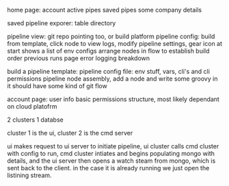 home page:
account
active pipes
saved pipes
some company details

saved pipeline exporer:
table directory

pipeline view:
git repo pointing too, or build platform
pipeline config: build from template, click node to view logs, modify pipeline settings, gear icon at start shows a list of env configs
arrange nodes in flow to establish build order
previous runs page
error logging breakdown

build a pipeline template:
pipeline config file: env stuff, vars, cli's and cli permissions
pipeline node assembly, add a node and write some groovy in it
should have some kind of git flow

account page:
user info
basic permissions structure, most likely dependant on cloud platofrm

2 clusters 1 databse

cluster 1 is the ui, cluster 2 is the cmd server

ui makes request to ui server to initiate pipeline, ui cluster calls cmd cluster with config to run, cmd cluster intiates and begins populating mongo with details, and the ui server then opens a watch steam from mongo, which is sent back to the client. in the case it is already running we just open the listining stream. 


